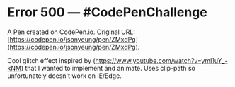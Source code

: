 # Error 500 — #CodePenChallenge

A Pen created on CodePen.io. Original URL: [https://codepen.io/jsonyeung/pen/ZMxdPg](https://codepen.io/jsonyeung/pen/ZMxdPg).

Cool glitch effect inspired by (https://www.youtube.com/watch?v=ymI1uY_-kNM) that I wanted to implement and animate.
Uses clip-path so unfortunately doesn't work on IE/Edge.